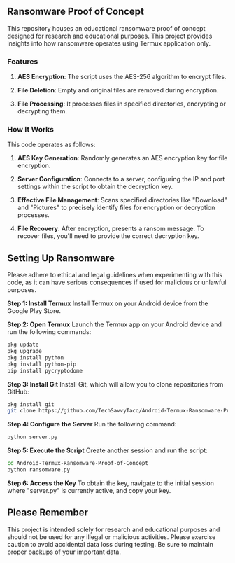## Ransomware Proof of Concept

This repository houses an educational ransomware proof of concept designed for research and educational purposes. This project provides insights into how ransomware operates using Termux application only.

### Features


1. **AES Encryption**: The script uses the AES-256 algorithm to encrypt files.

2. **File Deletion**: Empty and original files are removed during encryption.

3. **File Processing**: It processes files in specified directories, encrypting or decrypting them.

### How It Works
This code operates as follows:


1. **AES Key Generation**: Randomly generates an AES encryption key for file encryption.

2. **Server Configuration**: Connects to a server, configuring the IP and port settings within the script to obtain the decryption key.

3. **Effective File Management**: Scans specified directories like "Download" and "Pictures" to precisely identify files for encryption or decryption processes.

4. **File Recovery**: After encryption, presents a ransom message. To recover files, you'll need to provide the correct decryption key.


## Setting Up Ransomware
Please adhere to ethical and legal guidelines when experimenting with this code, as it can have serious consequences if used for malicious or unlawful purposes.

**Step 1: Install Termux**
Install Termux on your Android device from the Google Play Store.

**Step 2: Open Termux**
Launch the Termux app on your Android device and run the following commands:

```bash
pkg update
pkg upgrade
pkg install python
pkg install python-pip
pip install pycryptodome
```

**Step 3: Install Git**
Install Git, which will allow you to clone repositories from GitHub:

```bash
pkg install git
git clone https://github.com/TechSavvyTaco/Android-Termux-Ransomware-Proof-of-Concept/
```

**Step 4: Configure the Server**
Run the following command:

```bash
python server.py
```

**Step 5: Execute the Script**
Create another session and run the script:

```bash
cd Android-Termux-Ransomware-Proof-of-Concept
python ransomware.py
```

**Step 6: Access the Key**
To obtain the key, navigate to the initial session where "server.py" is currently active, and copy your key.


## Please Remember

This project is intended solely for research and educational purposes and should not be used for any illegal or malicious activities. Please exercise caution to avoid accidental data loss during testing. Be sure to maintain proper backups of your important data.
